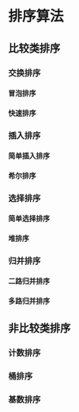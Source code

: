 # 排序算法

## 比较类排序

### 交换排序

#### 冒泡排序

#### 快速排序

### 插入排序

#### 简单插入排序

#### 希尔排序

### 选择排序

#### 简单选择排序

#### 堆排序

### 归并排序

#### 二路归并排序

#### 多路归并排序

## 非比较类排序

### 计数排序

### 桶排序

### 基数排序
